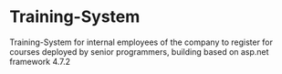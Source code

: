 # Training-System
Training-System for internal employees of the company to register for courses deployed by senior programmers, building based on asp.net framework 4.7.2

